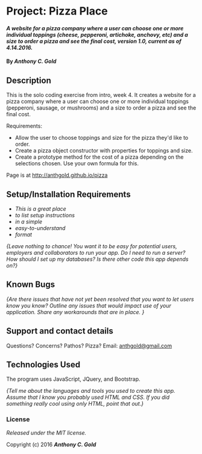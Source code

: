 # Project: Pizza Place

#### _A website for a pizza company where a user can choose one or more individual toppings (cheese, pepperoni, artichoke, anchovy, etc) and a size to order a pizza and see the final cost, version 1.0, current as of 4.14.2016._

#### By _**Anthony C. Gold**_

## Description

This is the solo coding exercise from intro, week 4. It creates a website for a pizza company where a user can choose one or more individual toppings (pepperoni, sausage, or mushrooms) and a size to order a pizza and see the final cost.

Requirements:

* Allow the user to choose toppings and size for the pizza they'd like to order.
* Create a pizza object constructor with properties for toppings and size.
* Create a prototype method for the cost of a pizza depending on the selections chosen. Use your own formula for this.

Page is at http://anthgold.github.io/pizza

## Setup/Installation Requirements

* _This is a great place_
* _to list setup instructions_
* _in a simple_
* _easy-to-understand_
* _format_

_{Leave nothing to chance! You want it to be easy for potential users, employers and collaborators to run your app. Do I need to run a server? How should I set up my databases? Is there other code this app depends on?}_

## Known Bugs

_{Are there issues that have not yet been resolved that you want to let users know you know?  Outline any issues that would impact use of your application.  Share any workarounds that are in place. }_

## Support and contact details

Questions? Concerns? Pathos? Pizza? Email: anthgold@gmail.com

## Technologies Used

The program uses JavaScript, JQuery, and Bootstrap.

_{Tell me about the languages and tools you used to create this app. Assume that I know you probably used HTML and CSS. If you did something really cool using only HTML, point that out.}_

### License

*Released under the MIT license.*

Copyright (c) 2016 **_Anthony C. Gold_**
